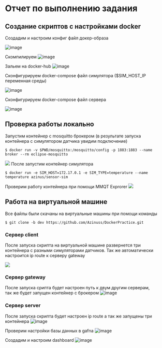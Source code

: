 # Отчет по выполнению задания
## Создание скриптов с настройками docker
Создадим и настроим конфиг файл докер-образа

![image](assets\images\docker-conf.png)

Скомпилируем 
![image](assets\images\docker-build.png)

Зальем на docker-hub
![image](assets\images\build-push.png)

Сконфигурируем docker-compose файл симулятора ($SIM_HOST_IP переменная среды)

![image](assets\images\docker-compose_sim_conf.png)

Сконфигурируем docker-compose файл сервера

![image](assets\images\docker-compose_server_conf.png)

## Проверка работы локально
Запустим контейнер с mosquitto брокером (в результате запуска контейнера с симулятором датчика увидим подключение)
```shell
$ docker run -v $PWD/mosquitto:/mosquitto/config -p 1883:1883 --name broker --rm eclipse-mosquitto
```
![](assets\images\gateway-MMQT_local.png)
После запустим контейнер симулятора
```shell
$ docker run -e SIM_HOST=172.17.0.1 -e SIM_TYPE=temperature --name temperature azinus/sensor-sim
```
Проверим работу контейнера при помощи MMQT Exprorer
![](assets\images\MMQT-exprorer.png)

## Работа на виртуальной машине
Все файлы были скачаны на виртуальные машины при помощи команды 
```shell
$ git clone -b dev https://github.com/Azinuss/DockerPractice.git
```

### Сервер client
После запуска скрипта на виртуальной машине развернется три контейнера с разными симуляторами датчиков. Так же автоматически настроится ip route к серверу gateway

![](assets\images\Client_VM.png)

### Сервер gateway
После запуска срипта будет настроен путь к двум другим серверам, так же будет запущен контейнер с брокером 
![image](assets\images\gateway-MMQT_VM.png)

### Сервер server

После запуска скрипта будет настроен ip route а так же запущены три контейнера
![image](assets\images\ServerVM.png)

Проверим настройки базы данных в gafna 
![image](assets\images\DB_conf-check.png)

Создадим и настроим dashboard
![image](assets\images\Gafna-dashboard.png)

